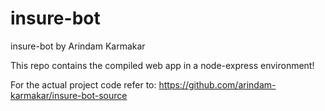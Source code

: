 # insure-bot
insure-bot
by Arindam Karmakar

This repo contains the compiled web app in a node-express environment!

For the actual project code refer to: https://github.com/arindam-karmakar/insure-bot-source

